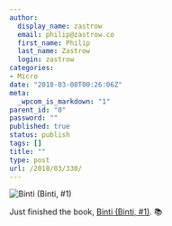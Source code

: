 ```yaml
---
author:
  display_name: zastrow
  email: philip@zastrow.co
  first_name: Philip
  last_name: Zastrow
  login: zastrow
categories:
- Micro
date: "2018-03-08T00:26:06Z"
meta:
  _wpcom_is_markdown: "1"
parent_id: "0"
password: ""
published: true
status: publish
tags: []
title: ""
type: post
url: /2018/03/330/
---
```

<p><img src="https://i.gr-assets.com/images/S/compressed.photo.goodreads.com/books/1433804020l/25667918._SY475_.jpg" alt="Binti (Binti, #1)" /></p>

<p>Just finished the book, <a href="https://www.goodreads.com/review/show/2239539262?utm_medium=api&amp;utm_source=rss">Binti (Binti, #1)</a>. 📚</p>